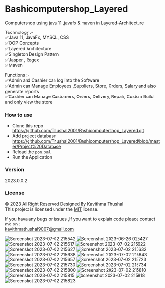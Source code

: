 # Bashicomputershop_Layered
Computershop using java 11 ,javafx &amp; maven in Layered-Architecture

Technology :-<br/>
✅Java 11, JavaFx, MYSQL, CSS<br/>
✅OOP Concepts<br/>
✅Layered Architecture<br/>
✅Singleton Design Pattern<br/>
✅Jasper , Regex<br/>
✅Maven<br/>

Functions :-<br/>
✅Admin and Cashier can log into the Software<br/>
✅Admin can Manage Employees ,Suppliers, Store, Orders, Salary and also generate reports<br/>
✅Cashier can Manage Customers, Orders, Delivery, Repair, Custom Build and only view the store

### How to use
* Clone this repo https://github.com/Thushal2001/Bashicomputershop_Layered.git
* Add project database https://github.com/Thushal2001/Bashicomputershop_Layered/blob/master/Project%20Database
* Reload the `pom.xml`
* Run the Application

### Version
2023.0.0.2

### License
© 2023 All Right Reserved Designed By Kavithma Thushal<br/>
This project is licensed under the [MIT](LICENSE) license.

If you hava any bugs or issues ,If you want to explain code pleace contact me on :<br/> 
kavithmathushal9007@gmail.com

![Screenshot 2023-07-02 215542](https://github.com/Thushal2001/Bashicomputershop-1st_Sem_Final/assets/125787087/9ee161a9-95ea-4375-a851-f6fbd8e30e55)
![Screenshot 2023-06-26 025427](https://github.com/Thushal2001/Bashicomputershop-1st_Sem_Final/assets/125787087/aa22a662-548b-4306-811e-91abd27e8b9a)
![Screenshot 2023-07-02 215617](https://github.com/Thushal2001/Bashicomputershop-1st_Sem_Final/assets/125787087/a6d1bcdb-9f45-4caa-815a-b1f00f11209e)
![Screenshot 2023-07-02 215622](https://github.com/Thushal2001/Bashicomputershop-1st_Sem_Final/assets/125787087/a9b2250f-6305-4c97-a11b-ef2019e7d74f)
![Screenshot 2023-07-02 215627](https://github.com/Thushal2001/Bashicomputershop-1st_Sem_Final/assets/125787087/8ba015d8-8599-482c-88b3-6d0990204961)
![Screenshot 2023-07-02 215632](https://github.com/Thushal2001/Bashicomputershop-1st_Sem_Final/assets/125787087/03c018c9-9558-4529-ba6f-9808a0683969)
![Screenshot 2023-07-02 215638](https://github.com/Thushal2001/Bashicomputershop-1st_Sem_Final/assets/125787087/aacf9b1d-24e2-4f80-a677-e258014a69ce)
![Screenshot 2023-07-02 215643](https://github.com/Thushal2001/Bashicomputershop-1st_Sem_Final/assets/125787087/21e70773-55a7-45f0-b17b-e3b153bce356)
![Screenshot 2023-07-02 215657](https://github.com/Thushal2001/Bashicomputershop-1st_Sem_Final/assets/125787087/b33c90c3-cde5-4492-9f30-39291b5408eb)
![Screenshot 2023-07-02 215723](https://github.com/Thushal2001/Bashicomputershop-1st_Sem_Final/assets/125787087/0c9a6ea4-7fc7-4361-83a0-b4585ae2c19b)
![Screenshot 2023-07-02 215730](https://github.com/Thushal2001/Bashicomputershop-1st_Sem_Final/assets/125787087/558859b2-b52c-4143-ab15-1f2ffd53d576)
![Screenshot 2023-07-02 215734](https://github.com/Thushal2001/Bashicomputershop-1st_Sem_Final/assets/125787087/4ed30967-c093-494a-be54-de986b493eb4)
![Screenshot 2023-07-02 215800](https://github.com/Thushal2001/Bashicomputershop-1st_Sem_Final/assets/125787087/d0b32c9c-f922-40f9-b463-b4ed7b004e65)
![Screenshot 2023-07-02 215810](https://github.com/Thushal2001/Bashicomputershop-1st_Sem_Final/assets/125787087/73589d88-96c1-49d3-b69b-66325dfbb46a)
![Screenshot 2023-07-02 215815](https://github.com/Thushal2001/Bashicomputershop-1st_Sem_Final/assets/125787087/ec759d16-fd0a-48e8-8846-98719ccaf6bf)
![Screenshot 2023-07-02 215818](https://github.com/Thushal2001/Bashicomputershop-1st_Sem_Final/assets/125787087/31a99f9b-3934-4b73-b4fb-dd83d90c28bd)
![Screenshot 2023-07-02 215823](https://github.com/Thushal2001/Bashicomputershop-1st_Sem_Final/assets/125787087/16f52d17-3045-4f6e-b532-b9ae102d2400)
